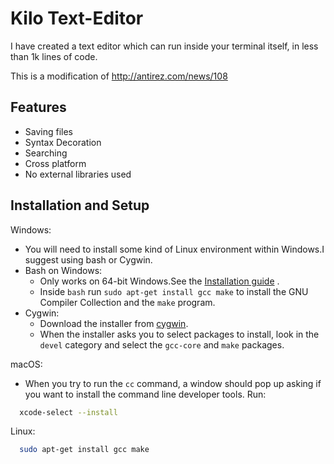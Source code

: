
# Kilo Text-Editor

I have created a text editor which can run inside your terminal itself, in less than 1k lines of code.


This is a modification of http://antirez.com/news/108 



## Features

- Saving files
- Syntax Decoration
- Searching
- Cross platform
- No external libraries used




## Installation and Setup

Windows:
    
- You will need to install some kind of Linux environment within Windows.I suggest using bash or Cygwin.
- Bash on Windows:
    - Only works on 64-bit Windows.See the [Installation guide](https://learn.microsoft.com/en-us/windows/wsl/install) .
    - Inside ```bash``` run ```sudo apt-get install gcc make``` to install the GNU Compiler Collection and the ```make``` program.
- Cygwin:
    - Download the installer from [cygwin](cygwin.com/install.html).  
    - When the installer asks you to select packages to install, look in the ```devel``` category and select the ```gcc-core``` and ```make``` packages.

macOS:

- When you try to run the ```cc``` command, a window should pop up asking if you want to install the command line developer tools. Run:

```bash
  xcode-select --install
```
Linux:

```bash
  sudo apt-get install gcc make
```
    
    
    



